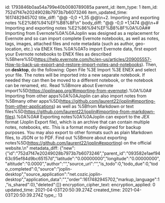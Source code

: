 id: 1793846b0aa54a799e40b0080789085a
parent_id: 
item_type: 1
item_id: 752d7f47e20249028b7973b7b6073246
item_updated_time: 1617482945702
title_diff: "@@ -0,0 +1,35 @@\\n+2. Importing and exporting notes %E2%86%94%EF%B8%8F\\n"
body_diff: "@@ -0,0 +1,1474 @@\\n+# Importing and exporting notes %E2%86%94%EF%B8%8F%0A%0A## Importing from Evernote%0A%0AJoplin was designed as a replacement for Evernote and so can import complete Evernote notebooks, as well as notes, tags, images, attached files and note metadata (such as author, geo-location, etc.) via ENEX files.%0A%0ATo import Evernote data, first export your Evernote notebooks to ENEX files as described %5Bhere%5D(https://help.evernote.com/hc/en-us/articles/209005557-How-to-back-up-export-and-restore-import-notes-and-notebooks). Then, on **desktop**, do the following: Open File %3E Import %3E ENEX and select your file. The notes will be imported into a new separate notebook. If needed they can then be moved to a different notebook, or the notebook can be renamed, etc. Read %5Bmore about Evernote import%5D(https://joplinapp.org/#importing-from-evernote).%0A%0A# Importing from other apps%0A%0AJoplin can also import notes from %5Bmany other apps%5D(https://github.com/laurent22/joplin#importing-from-other-applications) as well as %5Bfrom Markdown or text files%5D(https://github.com/laurent22/joplin#importing-from-markdown-files).%0A%0A# Exporting notes%0A%0AJoplin can export to the JEX format (Joplin Export file), which is an archive that can contain multiple notes, notebooks, etc. This is a format mostly designed for backup purposes. You may also export to other formats such as plain Markdown files, to JSON or to PDF. Find out %5Bmore about exporting notes%5D(https://github.com/laurent22/joplin#exporting) on the official website.\\n"
metadata_diff: {"new":{"id":"752d7f47e20249028b7973b7b6073246","parent_id":"093582e1aef9463c95ef84d9bc65157d","latitude":"0.00000000","longitude":"0.00000000","altitude":"0.0000","author":"","source_url":"","is_todo":0,"todo_due":0,"todo_completed":0,"source":"joplin-desktop","source_application":"net.cozic.joplin-desktop","application_data":"","order":1617482945702,"markup_language":1,"is_shared":0},"deleted":[]}
encryption_cipher_text: 
encryption_applied: 0
updated_time: 2021-04-03T20:50:39.274Z
created_time: 2021-04-03T20:50:39.274Z
type_: 13